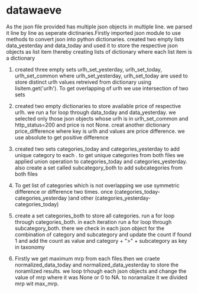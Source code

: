 # datawaeve



As the json file provided has multiple json objects in multiple line. we parsed it line by line as seperate dictinaries.Firstly imported json module to use methods to convert json into python dictionaries. created two empty lists data_yesterday and data_today and used it to store the respective json objects as list item thereby creating lists of dictionary where each list item is a dictionary


1. created three empty sets urlh_set_yesterday, urlh_set_today, urlh_set_common where  urlh_set_yesterday, urlh_set_today are used to store distinct urlh values retreived from dictionary using lisitem.get('urlh').
To get overlapping of urlh we use intersection of two sets


2. created two empty dictionaries to store available price of respective urlh.
we run a for loop through data_today and data_yesterday. we selected only those json objects whose urlh is in urlh_set_common and http_status=200 and price is not None.
creat another dictionary price_difference where key is urlh and values are price difference. we use absolute to get positive difference



3. created two sets categories_today and categories_yesterday to add unique category to each . to get unique categories from both files we applied union operation to categories_today and categories_yesterday. also create a set called subcategory_both to add subcategories from both files



4. To get list of categories which is not overlapping we use symmetric difference or difference two times. once (categories_today-categories_yesterday )and other (categories_yesterday-categories_today)



5. create a set categories_both to store all categories. run a for loop through categories_both. in each iteration run a for loop through subcategory_both. there we check in each json object for the combination of category and subcategory and update the count if found 1 and add the count as value and category + ">" + subcategory as key in taxonomy


6. Firstly we get maximum mrp from each files.then we craete normalized_data_today and normalized_data_yesterday to store the noramlized results. we loop trhough each json objects and change the value of mrp where it was None or 0 to NA. to noramalize it we divided mrp wit max_mrp.
